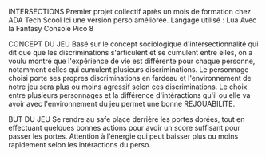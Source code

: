 INTERSECTIONS
Premier projet collectif après un mois de formation chez ADA Tech Scool
Ici une version perso améliorée.
Langage utilisé : Lua
Avec la Fantasy Console Pico 8

CONCEPT DU JEU
Basé sur le concept sociologique d'intersectionnalité qui dit que que les discriminations s'articulent et se cumulent entre elles,
on a voulu montré que l'expérience de vie est différente pour chaque personne, notamment celles qui cumulent plusieurs discriminations.
Le personnage choisi porte ses propres discriminations en fardeau et l'environnement de notre jeu sera plus ou moins agressif selon ces discriminations.
Le choix entre plusieurs personnages et la différence d'intéractions qu'il ou elle va avoir avec l'environnement du jeu permet une bonne REJOUABILITE.

BUT DU JEU 
Se rendre au safe place derrière les portes dorées, tout en effectuant quelques bonnes actions pour avoir un score suffisant pour passer les portes.
Attention à l'énergie qui peut baisser plus ou moins rapidement selon les intéractions du perso.
